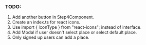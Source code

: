 ### TODO: 
1. Add another button in Step4Component. 
2. Create an index.ts for react icons.
3. Use import { IconType } from "react-icons"; instead of interface.
4. Add Modal if user doesn't select place or select default place.
5. Only signed up users can add a place.

